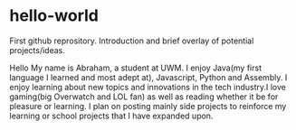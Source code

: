 # hello-world
First github reprository. Introduction and brief overlay of potential projects/ideas.

Hello My name is Abraham, a student at UWM. I enjoy Java(my first language I learned and most adept at), Javascript, Python and Assembly. I enjoy learning about new topics and innovations in the tech industry.I love gaming(big Overwatch and LOL fan) as well as reading whether it be for pleasure or learning. I plan on posting mainly side projects to reinforce my learning or school projects that I have expanded upon.   
